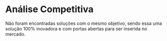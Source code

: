 # Análise Competitiva

Não foram encontradas soluções com o mesmo objetivo, sendo essa uma solução 100% inovadora e com portas abertas para ser inserida no mercado.
